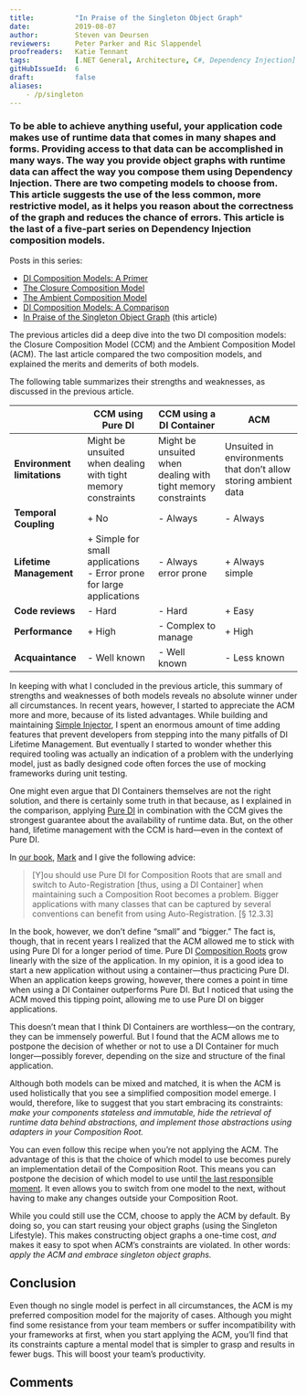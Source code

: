 ```yaml
---
title:			"In Praise of the Singleton Object Graph"
date:			2019-08-07
author: 		Steven van Deursen
reviewers:		Peter Parker and Ric Slappendel
proofreaders:	Katie Tennant
tags:			[.NET General, Architecture, C#, Dependency Injection]
gitHubIssueId:	6
draft:			false
aliases:
    - /p/singleton
---
```


### To be able to achieve anything useful, your application code makes use of runtime data that comes in many shapes and forms. Providing access to that data can be accomplished in many ways. The way you provide object graphs with runtime data can affect the way you compose them using Dependency Injection. There are two competing models to choose from. This article suggests the use of the less common, more restrictive model, as it helps you reason about the correctness of the graph and reduces the chance of errors. This article is the last of a five-part series on Dependency Injection composition models.

Posts in this series:

* [DI Composition Models: A Primer](/steven/p/compositionmodels)
* [The Closure Composition Model](/steven/p/ccm)
* [The Ambient Composition Model](/steven/p/acm)
* [DI Composition Models: A Comparison](/steven/p/cmcompare)
* [In Praise of the Singleton Object Graph](/steven/p/singleton) (this article)

The previous articles did a deep dive into the two DI composition models: the Closure Composition Model (CCM) and the Ambient Composition Model (ACM). The last article compared the two composition models, and explained the merits and demerits of both models.

The following table summarizes their strengths and weaknesses, as discussed in the previous article.

|                         | CCM using Pure DI      | CCM using a DI Container | ACM                       |
| ----------------------- | --------------------- | ---------------------- | ------------------------- |
| **Environment limitations** | Might be unsuited when dealing with tight memory constraints | Might be unsuited when dealing with tight memory constraints | Unsuited  in environments that don’t allow storing ambient data |
| **Temporal Coupling**   | + No                   | - Always               | - Always                  |
| **Lifetime Management** | + Simple for small applications <br> -  Error prone for large applications | - Always error prone   | + Always simple           |
| **Code reviews**        | - Hard                 | - Hard                 | + Easy                    |
| **Performance**         | + High                 | - Complex to manage    | + High                    |
| **Acquaintance**        | - Well known           | - Well known           | - Less known              |

In keeping with what I concluded in the previous article, this summary of strengths and weaknesses of both models reveals no absolute winner under all circumstances. In recent years, however, I started to appreciate the ACM more and more, because of its listed advantages. While building and maintaining [Simple Injector](https://simpleinjector.org), I spent an enormous amount of time adding features that prevent developers from stepping into the many pitfalls of DI Lifetime Management. But eventually I started to wonder whether this required tooling was actually an indication of a problem with the underlying model, just as badly designed code often forces the use of mocking frameworks during unit testing.

One might even argue that DI Containers themselves are not the right solution, and there is certainly some truth in that because, as I explained in the comparison, applying [Pure DI](https://blog.ploeh.dk/2014/06/10/pure-di/)  in combination with the CCM gives the strongest guarantee about the availability of runtime data. But, on the other hand, lifetime management with the CCM is hard—even in the context of Pure DI.

In [our book](https://manning.com/seemann2), [Mark](https://blog.ploeh.dk/) and I give the following advice:

> [Y]ou should use Pure DI for Composition Roots that are small and switch to Auto-Registration [thus, using a DI Container] when maintaining such a Composition Root becomes a problem. Bigger applications with many classes that can be captured by several conventions can benefit from using Auto-Registration. [§ 12.3.3]

In the book, however, we don’t define “small” and “bigger.” The fact is, though, that in recent years I realized that the ACM allowed me to stick with using Pure DI for a longer period of time. Pure DI [Composition Roots](https://mng.bz/K1qZ) grow linearly with the size of the application. In my opinion, it is a good idea to start a new application without using a container—thus practicing Pure DI. When an application keeps growing, however, there comes a point in time when using a DI Container outperforms Pure DI. But I noticed that using the ACM moved this tipping point, allowing me to use Pure DI on bigger applications.

This doesn’t mean that I think DI Containers are worthless—on the contrary, they can be immensely powerful. But I found that the ACM allows me to postpone the decision of whether or not to use a DI Container for much longer—possibly forever, depending on the size and structure of the final application.

Although both models can be mixed and matched, it is when the ACM is used holistically that you see a simplified composition model emerge. I would, therefore, like to suggest that you start embracing its constraints: *make your components stateless and immutable, hide the retrieval of runtime data behind abstractions, and implement those abstractions using adapters in your Composition Root.*

You can even follow this recipe when you’re not applying the ACM. The advantage of this is that the choice of which model to use becomes purely an implementation detail of the Composition Root. This means you can postpone the decision of which model to use until [the last responsible moment](https://blog.codinghorror.com/the-last-responsible-moment/). It even allows you to switch from one model to the next, without having to make any changes outside your Composition Root.

While you could still use the CCM, choose to apply the ACM by default. By doing so, you can start reusing your object graphs (using the Singleton Lifestyle). This makes constructing object graphs a one-time cost, *and* makes it easy to spot when ACM’s constraints are violated. In other words: *apply the ACM and embrace singleton object graphs.*

## Conclusion

Even though no single model is perfect in all circumstances, the ACM is my preferred composition model for the majority of cases. Although you might find some resistance from your team members or suffer incompatibility with your frameworks at first, when you start applying the ACM, you’ll find that its constraints capture a mental model that is simpler to grasp and results in fewer bugs. This will boost your team’s productivity.

## Comments